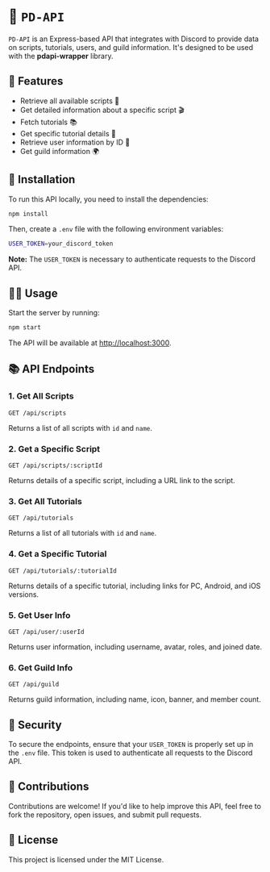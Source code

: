 # 📡 `PD-API`

`PD-API` is an Express-based API that integrates with Discord to provide data on scripts, tutorials, users, and guild information. It's designed to be used with the **pdapi-wrapper** library.

## 🚀 Features

- Retrieve all available scripts 📝
- Get detailed information about a specific script 🎬
- Fetch tutorials 📚
- Get specific tutorial details 📖
- Retrieve user information by ID 👤
- Get guild information 🌍

## 🔧 Installation

To run this API locally, you need to install the dependencies:

```bash
npm install
```

Then, create a `.env` file with the following environment variables:

```bash
USER_TOKEN=your_discord_token
```

**Note:** The `USER_TOKEN` is necessary to authenticate requests to the Discord API.

## 🧑‍💻 Usage

Start the server by running:

```bash
npm start
```

The API will be available at [http://localhost:3000](http://localhost:3000).

## 📚 API Endpoints

### 1. Get All Scripts

```http
GET /api/scripts
```

Returns a list of all scripts with `id` and `name`.

### 2. Get a Specific Script

```http
GET /api/scripts/:scriptId
```

Returns details of a specific script, including a URL link to the script.

### 3. Get All Tutorials

```http
GET /api/tutorials
```

Returns a list of all tutorials with `id` and `name`.

### 4. Get a Specific Tutorial

```http
GET /api/tutorials/:tutorialId
```

Returns details of a specific tutorial, including links for PC, Android, and iOS versions.

### 5. Get User Info

```http
GET /api/user/:userId
```

Returns user information, including username, avatar, roles, and joined date.

### 6. Get Guild Info

```http
GET /api/guild
```

Returns guild information, including name, icon, banner, and member count.

## 🔐 Security

To secure the endpoints, ensure that your `USER_TOKEN` is properly set up in the `.env` file. This token is used to authenticate all requests to the Discord API.

## 💬 Contributions

Contributions are welcome! If you'd like to help improve this API, feel free to fork the repository, open issues, and submit pull requests.

## 📄 License

This project is licensed under the MIT License.

